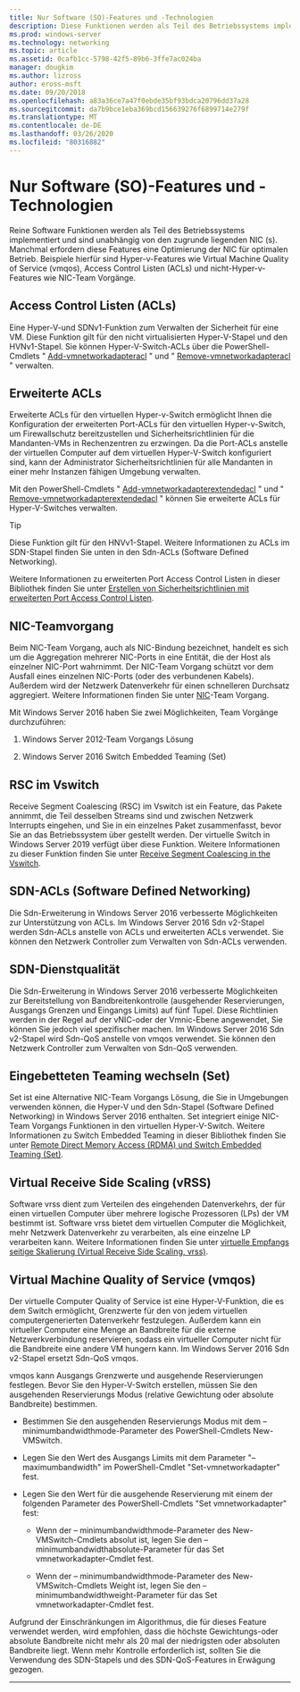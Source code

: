 ```yaml
---
title: Nur Software (SO)-Features und -Technologien
description: Diese Funktionen werden als Teil des Betriebssystems implementiert und sind unabhängig von den zugrunde liegenden NIC (s). Manchmal erfordern diese Features eine Optimierung der NIC für optimalen Betrieb. Beispiele hierfür sind Hyper-v-Features wie Virtual Machine Quality of Service (vmqos), Access Control Listen (ACLs) und nicht-Hyper-v-Features wie NIC-Team Vorgänge.
ms.prod: windows-server
ms.technology: networking
ms.topic: article
ms.assetid: 0cafb1cc-5798-42f5-89b6-3ffe7ac024ba
manager: dougkim
ms.author: lizross
author: eross-msft
ms.date: 09/20/2018
ms.openlocfilehash: a83a36ce7a47f0ebde35bf93bdca20796dd37a28
ms.sourcegitcommit: da7b9bce1eba369bcd156639276f6899714e279f
ms.translationtype: MT
ms.contentlocale: de-DE
ms.lasthandoff: 03/26/2020
ms.locfileid: "80316882"
---
```

# <a name="software-only-so-features-and-technologies"></a>Nur Software (SO)-Features und -Technologien
Reine Software Funktionen werden als Teil des Betriebssystems implementiert und sind unabhängig von den zugrunde liegenden NIC (s). Manchmal erfordern diese Features eine Optimierung der NIC für optimalen Betrieb. Beispiele hierfür sind Hyper-v-Features wie Virtual Machine Quality of Service (vmqos), Access Control Listen (ACLs) und nicht-Hyper-v-Features wie NIC-Team Vorgänge.

## <a name="access-control-lists-acls"></a>Access Control Listen (ACLs)

Eine Hyper-V-und SDNv1-Funktion zum Verwalten der Sicherheit für eine VM. Diese Funktion gilt für den nicht virtualisierten Hyper-V-Stapel und den HVNv1-Stapel. Sie können Hyper-V-Switch-ACLs über die PowerShell-Cmdlets " [Add-vmnetworkadapteracl](https://docs.microsoft.com/powershell/module/hyper-v/add-vmnetworkadapteracl?view=win10-ps) " und " [Remove-vmnetworkadapteracl](https://docs.microsoft.com/powershell/module/hyper-v/remove-vmnetworkadapteracl?view=win10-ps) " verwalten.

## <a name="extended-acls"></a>Erweiterte ACLs

Erweiterte ACLs für den virtuellen Hyper-v-Switch ermöglicht Ihnen die Konfiguration der erweiterten Port-ACLs für den virtuellen Hyper-v-Switch, um Firewallschutz bereitzustellen und Sicherheitsrichtlinien für die Mandanten-VMs in Rechenzentren zu erzwingen. Da die Port-ACLs anstelle der virtuellen Computer auf dem virtuellen Hyper-V-Switch konfiguriert sind, kann der Administrator Sicherheitsrichtlinien für alle Mandanten in einer mehr Instanzen fähigen Umgebung verwalten.

Mit den PowerShell-Cmdlets " [Add-vmnetworkadapterextendedacl](https://docs.microsoft.com/powershell/module/hyper-v/add-vmnetworkadapterextendedacl?view=win10-ps) " und " [Remove-vmnetworkadapterextendedacl](https://docs.microsoft.com/powershell/module/hyper-v/remove-vmnetworkadapteracl?view=win10-ps) " können Sie erweiterte ACLs für Hyper-V-Switches verwalten.

>[!TIP] 
>Diese Funktion gilt für den HNVv1-Stapel. Weitere Informationen zu ACLs im SDN-Stapel finden Sie unten in den Sdn-ACLs (Software Defined Networking).

Weitere Informationen zu erweiterten Port Access Control Listen in dieser Bibliothek finden Sie unter [Erstellen von Sicherheitsrichtlinien mit erweiterten Port Access Control Listen](https://docs.microsoft.com/windows-server/virtualization/hyper-v-virtual-switch/Create-Security-Policies-with-Extended-Port-Access-Control-Lists).

## <a name="nic-teaming"></a>NIC-Teamvorgang

Beim NIC-Team Vorgang, auch als NIC-Bindung bezeichnet, handelt es sich um die Aggregation mehrerer NIC-Ports in eine Entität, die der Host als einzelner NIC-Port wahrnimmt. Der NIC-Team Vorgang schützt vor dem Ausfall eines einzelnen NIC-Ports (oder des verbundenen Kabels). Außerdem wird der Netzwerk Datenverkehr für einen schnelleren Durchsatz aggregiert. Weitere Informationen finden Sie unter [NIC](https://docs.microsoft.com/windows-server/networking/technologies/nic-teaming/nic-teaming)-Team Vorgang.

Mit Windows Server 2016 haben Sie zwei Möglichkeiten, Team Vorgänge durchzuführen:

1.  Windows Server 2012-Team Vorgangs Lösung

2.  Windows Server 2016 Switch Embedded Teaming (Set)


## <a name="rsc-in-the-vswitch"></a>RSC im Vswitch

Receive Segment Coalescing (RSC) im Vswitch ist ein Feature, das Pakete annimmt, die Teil desselben Streams sind und zwischen Netzwerk Interrupts eingehen, und Sie in ein einzelnes Paket zusammenfasst, bevor Sie an das Betriebssystem über gestellt werden. Der virtuelle Switch in Windows Server 2019 verfügt über diese Funktion. Weitere Informationen zu dieser Funktion finden Sie unter [Receive Segment Coalescing in the Vswitch](https://docs.microsoft.com/windows-server/networking/technologies/hpn/rsc-in-the-vswitch).

## <a name="software-defined-networking-sdn-acls"></a>SDN-ACLs (Software Defined Networking)

Die Sdn-Erweiterung in Windows Server 2016 verbesserte Möglichkeiten zur Unterstützung von ACLs. Im Windows Server 2016 Sdn v2-Stapel werden Sdn-ACLs anstelle von ACLs und erweiterten ACLs verwendet. Sie können den Netzwerk Controller zum Verwalten von Sdn-ACLs verwenden. 

## <a name="sdn-quality-of-service-qos"></a>SDN-Dienstqualität

Die Sdn-Erweiterung in Windows Server 2016 verbesserte Möglichkeiten zur Bereitstellung von Bandbreitenkontrolle (ausgehender Reservierungen, Ausgangs Grenzen und Eingangs Limits) auf fünf Tupel. Diese Richtlinien werden in der Regel auf der vNIC-oder der Vmnic-Ebene angewendet, Sie können Sie jedoch viel spezifischer machen. Im Windows Server 2016 Sdn v2-Stapel wird Sdn-QoS anstelle von vmqos verwendet. Sie können den Netzwerk Controller zum Verwalten von Sdn-QoS verwenden.

## <a name="switch-embedded-teaming-set"></a>Eingebetteten Teaming wechseln (Set)

Set ist eine Alternative NIC-Team Vorgangs Lösung, die Sie in Umgebungen verwenden können, die Hyper-V und den Sdn-Stapel (Software Defined Networking) in Windows Server 2016 enthalten. Set integriert einige NIC-Team Vorgangs Funktionen in den virtuellen Hyper-V-Switch. Weitere Informationen zu Switch Embedded Teaming in dieser Bibliothek finden Sie unter [Remote Direct Memory Access (RDMA) und Switch Embedded Teaming (Set)](https://docs.microsoft.com/windows-server/virtualization/hyper-v-virtual-switch/rdma-and-switch-embedded-teaming).

## <a name="virtual-receive-side-scaling-vrss"></a>Virtual Receive Side Scaling (vRSS)

Software vrss dient zum Verteilen des eingehenden Datenverkehrs, der für einen virtuellen Computer über mehrere logische Prozessoren (LPs) der VM bestimmt ist. Software vrss bietet dem virtuellen Computer die Möglichkeit, mehr Netzwerk Datenverkehr zu verarbeiten, als eine einzelne LP verarbeiten kann. Weitere Informationen finden Sie unter [virtuelle Empfangs seitige Skalierung (Virtual Receive Side Scaling, vrss)](https://docs.microsoft.com/windows-server/networking/technologies/vrss/vrss-top).

## <a name="virtual-machine-quality-of-service-vmqos"></a>Virtual Machine Quality of Service (vmqos)

Der virtuelle Computer Quality of Service ist eine Hyper-V-Funktion, die es dem Switch ermöglicht, Grenzwerte für den von jedem virtuellen computergenerierten Datenverkehr festzulegen. Außerdem kann ein virtueller Computer eine Menge an Bandbreite für die externe Netzwerkverbindung reservieren, sodass ein virtueller Computer nicht für die Bandbreite eine andere VM hungern kann. Im Windows Server 2016 Sdn v2-Stapel ersetzt Sdn-QoS vmqos.

vmqos kann Ausgangs Grenzwerte und ausgehende Reservierungen festlegen. Bevor Sie den Hyper-V-Switch erstellen, müssen Sie den ausgehenden Reservierungs Modus (relative Gewichtung oder absolute Bandbreite) bestimmen.

-  Bestimmen Sie den ausgehenden Reservierungs Modus mit dem – minimumbandwidthmode-Parameter des PowerShell-Cmdlets New-VMSwitch.

-  Legen Sie den Wert des Ausgangs Limits mit dem Parameter "– maximumbandwidth" im PowerShell-Cmdlet "Set-vmnetworkadapter" fest.

-  Legen Sie den Wert für die ausgehende Reservierung mit einem der folgenden Parameter des PowerShell-Cmdlets "Set vmnetworkadapter" fest:

   -  Wenn der – minimumbandwidthmode-Parameter des New-VMSwitch-Cmdlets absolut ist, legen Sie den – minimumbandwidthabsolute-Parameter für das Set vmnetworkadapter-Cmdlet fest.

   -  Wenn der – minimumbandwidthmode-Parameter des New-VMSwitch-Cmdlets Weight ist, legen Sie den – minimumbandwidthweight-Parameter für das Set vmnetworkadapter-Cmdlet fest.

Aufgrund der Einschränkungen im Algorithmus, die für dieses Feature verwendet werden, wird empfohlen, dass die höchste Gewichtungs-oder absolute Bandbreite nicht mehr als 20 mal der niedrigsten oder absoluten Bandbreite liegt. Wenn mehr Kontrolle erforderlich ist, sollten Sie die Verwendung des SDN-Stapels und des SDN-QoS-Features in Erwägung gezogen.


---